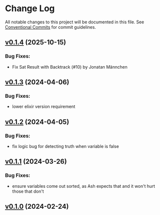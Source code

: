 <!--
SPDX-FileCopyrightText: 2024 simple_sat contributors <https://github.com/ash-project/simple_sat/graphs.contributors>

SPDX-License-Identifier: MIT
-->

# Change Log

All notable changes to this project will be documented in this file.
See [Conventional Commits](Https://conventionalcommits.org) for commit guidelines.

<!-- changelog -->

## [v0.1.4](https://github.com/ash-project/simple_sat/compare/v0.1.3...v0.1.4) (2025-10-15)




### Bug Fixes:

* Fix Sat Result with Backtrack (#10) by Jonatan Männchen

## [v0.1.3](https://github.com/ash-project/simple_sat/compare/v0.1.2...v0.1.3) (2024-04-06)




### Bug Fixes:

* lower elixir version requirement

## [v0.1.2](https://github.com/ash-project/simple_sat/compare/v0.1.1...v0.1.2) (2024-04-05)




### Bug Fixes:

* fix logic bug for detecting truth when variable is false

## [v0.1.1](https://github.com/ash-project/simple_sat/compare/v0.1.0...v0.1.1) (2024-03-26)




### Bug Fixes:

* ensure variables come out sorted, as Ash expects that and it won't hurt those that don't

## [v0.1.0](https://github.com/ash-project/simple_sat/compare/v0.1.0...v0.1.0) (2024-02-24)



